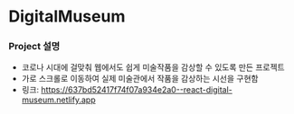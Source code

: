 # DigitalMuseum

### Project 설명
  - 코로나 시대에 걸맞춰 웹에서도 쉽게 미술작품을 감상할 수 있도록 만든 프로젝트
  - 가로 스크롤로 이동하여 실제 미술관에서 작품을 감상하는 시선을 구현함
  - 링크: https://637bd52417f74f07a934e2a0--react-digital-museum.netlify.app
